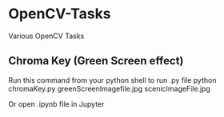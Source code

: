 # OpenCV-Tasks
Various OpenCV Tasks

## Chroma Key (Green Screen effect)
Run this command from your python shell to run .py file
python chromaKey.py greenScreenImagefile.jpg scenicImageFile.jpg 

Or open .ipynb file in Jupyter 
